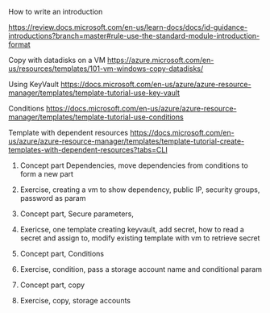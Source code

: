 How to write an introduction

https://review.docs.microsoft.com/en-us/learn-docs/docs/id-guidance-introductions?branch=master#rule-use-the-standard-module-introduction-format


Copy with datadisks on a VM
https://azure.microsoft.com/en-us/resources/templates/101-vm-windows-copy-datadisks/

Using KeyVault
https://docs.microsoft.com/en-us/azure/azure-resource-manager/templates/template-tutorial-use-key-vault

Conditions
https://docs.microsoft.com/en-us/azure/azure-resource-manager/templates/template-tutorial-use-conditions

Template with dependent resources
https://docs.microsoft.com/en-us/azure/azure-resource-manager/templates/template-tutorial-create-templates-with-dependent-resources?tabs=CLI

1. Concept part Dependencies, move dependencies from conditions to form a new part
2. Exercise, creating a vm to show dependency, public IP, security groups, password as param
	
3. Concept part, Secure parameters, 
4. Exericse, one template creating keyvault, add secret, how to read a secret and assign to, modify existing template with vm to retrieve secret
	
5. Concept part, Conditions
6. Exercise, condition, pass a storage account name and conditional param
	
	
7. Concept part, copy	
8. Exercise, copy, storage accounts